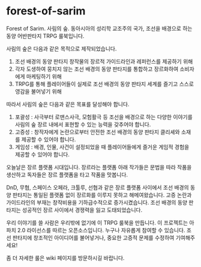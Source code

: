 # forest-of-sarim
Forest of Sarim. 사림의 숲. 동아시아의 성리학 교조주의 국가, 조선을 배경으로 하는 동양 어반판타지 TRPG 룰북입니다.

사림의 숲은 다음과 같은 목적으로 제작되었습니다.

1. 조선 배경의 동양 판타지 창작물의 장르적 가이드라인과 레퍼런스를 제공하기 위해
2. 각자 도생하여 뭉치지 않는 조선 배경의 동양 판타지를 통합하고 장르화하여 소비자에게 마케팅하기 위해
3. TRPG를 통해 플레이어들이 실제로 조선 배경의 동양 판타지 세계를 즐기고 스스로 영감을 불어넣기 위해

따라서 사림의 숲은 다음과 같은 목표를 달성해야 합니다.

1. 포괄성 : 사극부터 로맨스사극, 모험활극 등 조선을 배경으로 하는 다양한 이야기를 사림의 숲 장르 내에서 표현할 수 있는 능력을 갖추어야 합니다.
2. 고증성 : 창작자에게 논란으로부터 안전한 조선 배경의 동양 판타지 클리셰와 소재를 제공할 수 있어야 합니다.
3. 게임성 : 배경, 인물, 사건이 설정되었을 때 플레이어들에게 즐거운 게임적 경험을 제공할 수 있어야 합니다.

오늘날은 장르 플랫폼 시대입니다. 
장르라는 플랫폼 아래 작가들은 문법을 따라 작품을 생산하고 독자들은 장르 플랫폼을 타고 작품을 맛봅니다. 

DnD, 무협, 스페이스 오페라, 크툴루, 선협과 같은 장르 플랫폼 사이에서 조선 배경의 동양 판타지는 통일된 플랫폼 없이 장르화를 이루지 못하고 해메여왔습니다. 
고증 논란과 가이드라인의 부재는 창작비용을 기하급수적으로 증가시켰습니다. 
조선 배경의 동양 판타지는 성공적인 장르 사이에서 경쟁력을 잃고 도태되었습니다.

우리 이야기를 쓸 사람은 우리밖에 없기에 이 TRPG 룰북을 만듭니다.
이 프로젝트는 아파치 2.0 라이선스를 따르는 오픈소스입니다. 누구나 자유롭게 참여할 수 있습니다. 
조선 판타지에 창조적인 아이디어를 불어넣거나, 중요한 고증적 문제를 수정하여 기여해주세요!

좀 더 자세한 룰은 wiki 페이지를 방문하시길 바랍니다.
